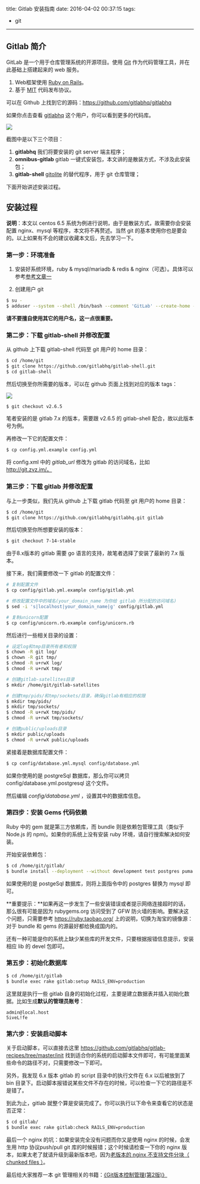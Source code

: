 title: Gitlab 安装指南
date: 2016-04-02 00:37:15
tags:
- git
---

## Gitlab 简介

GitLab 是一个用于仓库管理系统的开源项目。使用 [Git](http://www.baike.com/sowiki/Git?prd=content_doc_search) 作为代码管理工具，并在此基础上搭建起来的 web 服务。 

1. Web框架使用 [Ruby on Rails](http://www.baike.com/sowiki/Ruby+on+Rails?prd=content_doc_search)。 
2. 基于 [MIT](http://www.baike.com/sowiki/MIT?prd=content_doc_search) 代码发布协议。

可以在 Github 上找到它的源码：https://github.com/gitlabhq/gitlabhq

如果你点击查看 [gitlabhq](https://github.com/gitlabhq) 这个用户，你可以看到更多的代码库。

<!--more-->  
![](https://ww4.sinaimg.cn/large/7327fe71gw1f29iby01w6j20jb0ihwfz.jpg)

截图中是以下三个项目：

1. **gitlabhq** 我们将要安装的 git server 端主程序；
2. **omnibus-gitlab** gitlab 一键式安装包，本文讲的是散装方式，不涉及此安装包；
3. **gitlab-shell** [gitolite](https://github.com/sitaramc/gitolite) 的替代程序，用于 git 仓库管理；

下面开始讲述安装过程。



## 安装过程

**说明**：本文以 centos 6.5 系统为例进行说明，由于是散装方式，故需要你会安装配置 nginx、mysql 等程序，本文将不再赘述。当然 git 的基本使用你也是要会的。以上如果有不会的建议收藏本文后，先去学习一下。

### 第一步：环境准备

1. 安装好系统环境，ruby & mysql/mariadb & redis & nginx（可选）。具体可以参考[参考文章一](http://www.01happy.com/centos-6-5-install-gitlab/)

2. 创建用户 git

``` bash
$ su -
$ adduser --system --shell /bin/bash --comment 'GitLab' --create-home --home-dir /home/git/ git
```

   **请不要擅自使用其它的用户名，这一点很重要。**

### 第二步：下载 gitlab-shell 并修改配置

从 github 上下载 gitlab-shell 代码至 git 用户的 home 目录：

``` bash
$ cd /home/git
$ git clone https://github.com/gitlabhq/gitlab-shell.git
$ cd gitlab-shell
```

然后切换至你所需要的版本，可以在 github 页面上找到对应的版本 tags：

![](https://ww3.sinaimg.cn/large/7327fe71gw1f29nzo8dboj20910dg74u.jpg)

``` bash
$ git checkout v2.6.5
```

笔者安装的是 gitlab 7.x 的版本，需要跟 v2.6.5 的 gitlab-shell 配合，故以此版本号为例。

再修改一下它的配置文件：

``` bash
$ cp config.yml.example config.yml
```

将 config.xml 中的 *gitlab_url* 修改为 gitlab 的访问域名，比如 http://git.zvz.im/。

### 第三步：下载 gitlab 并修改配置

与上一步类似，我们先从 github 上下载 gitlab 代码至 git 用户的 home 目录：

``` bash
$ cd /home/git
$ git clone https://github.com/gitlabhq/gitlabhq.git gitlab
```

然后切换至你所想要安装的版本：

``` bash
$ git checkout 7-14-stable
```

由于8.x版本的 gitlab 需要 go 语言的支持，故笔者选择了安装了最新的 7.x 版本。

接下来，我们需要修改一下 gitlab 的配置文件：

``` bash
# 复制配置文件
$ cp config/gitlab.yml.example config/gitlab.yml

# 修改配置文件中的域名(your_domain_name 为你给 gitlab 所分配的访问域名)
$ sed -i 's|localhost|your_domain_name|g' config/gitlab.yml

# 复制unicorn配置
$ cp config/unicorn.rb.example config/unicorn.rb
```

然后进行一些相关目录的设置：

``` bash
# 设定log和tmp目录所有者和权限
$ chown -R git log/
$ chown -R git tmp/
$ chmod -R u+rwX log/
$ chmod -R u+rwX tmp/

# 创建gitlab-satellites目录
$ mkdir /home/git/gitlab-satellites

# 创建tmp/pids/和tmp/sockets/目录，确保gitlab有相应的权限
$ mkdir tmp/pids/
$ mkdir tmp/sockets/
$ chmod -R u+rwX tmp/pids/
$ chmod -R u+rwX tmp/sockets/

# 创建public/uploads目录
$ mkdir public/uploads
$ chmod -R u+rwX public/uploads
```

紧接着是数据库配置文件：

``` bash
$ cp config/database.yml.mysql config/database.yml
```

如果你使用的是 postgreSql 数据库，那么你可以拷贝 config/database.yml.postgresql 这个文件。

然后编辑 _config/database.yml_ ，设置其中的数据库信息。

### 第四步：安装 Gems 代码依赖

Ruby 中的 gem 就是第三方依赖库，而 bundle 则是依赖包管理工具（类似于 Node.js 的 npm)。如果你的系统上没有安装 ruby 环境，请自行搜索解决如何安装。

开始安装依赖包：

``` bash
$ cd /home/git/gitlab/
$ bundle install --deployment --without development test postgres puma aws
```

如果使用的是 postgeSql 数据库，则将上面指令中的 postgres 替换为 mysql 即可。

**重要提示：**如果再这一步发生了一些安装错误或者提示网络连接超时的话，那么很有可能是因为 rubygems.org 访问受到了 GFW 防火墙的影响。要解决这个问题，只需要参考 https://ruby.taobao.org/ 上的说明，切换为淘宝的镜像源：对于 bundle 和 gems 的源最好都给换成国内的。

还有一种可能是你的系统上缺少某些库的开发文件，只要根据报错信息提示，安装相应 lib 的 devel 包即可。
### 第五步：初始化数据库

``` bash
$ cd /home/git/gitlab
$ bundle exec rake gitlab:setup RAILS_ENV=production
```

这里就是执行一些 gitlab 自身的初始化过程，主要是建立数据表并插入初始化数据。比如生成**默认的管理员账号**：

```
admin@local.host
5iveL!fe
```

### 第六步：安装启动脚本

关于启动脚本，可以直接去这里 https://github.com/gitlabhq/gitlab-recipes/tree/master/init 找到适合你的系统的启动脚本文件即可，有可能里面某些命令的路径不对，只需要修改一下即可。

另外，我发现 6.x 版本 gitlab 的 script 目录中的执行文件在 6.x 以后被放到了 bin 目录下。启动脚本报错说某些文件不存在的时候，可以检查一下它的路径是不是错了。

到此为止，gitlab 就整个算是安装完成了。你可以执行以下命令来查看它的状态是否正常：

``` bash
$ cd gitlab/
$ bundle exec rake gitlab:check RAILS_ENV=production
```


最后一个 nginx 的坑：如果安装完全没有问题而你又是使用 nginx 的时候，会发生用 http 协议push/pull git 库的时候报错；这个时候请检查一下你的 nginx 版本，如果太老了就请升级到最新版本吧，因为[老版本的 nginx 不支持文件分块（ chunked files ）](http://stackoverflow.com/questions/29898229/git-gitlab-push-rpc-failed-result-22-http-code-411)。


最后给大家推荐一本 git 管理相关的书籍：[《Git版本控制管理(第2版)》](http://www.amazon.cn/gp/product/B00U42VM7Y/ref=as_li_tf_tl?ie=UTF8&camp=536&creative=3200&creativeASIN=B00U42VM7Y&linkCode=as2&tag=imzvz-23) <img src="http://ir-cn.amazon-adsystem.com/e/ir?t=imzvz-23&l=as2&o=28&a=B00U42VM7Y" width="1" height="1" border="0" alt="" style="border:none !important; margin:0px !important;" />
